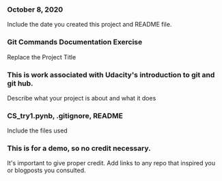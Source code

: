 ### October 8, 2020
Include the date you created this project and README file.

### Git Commands Documentation Exercise
Replace the Project Title

### This is work associated with Udacity's introduction to git and git hub.
Describe what your project is about and what it does

### CS_try1.pynb, .gitignore, README
Include the files used

### This is for a demo, so no credit necessary.
It's important to give proper credit. Add links to any repo that inspired you or blogposts you consulted.

